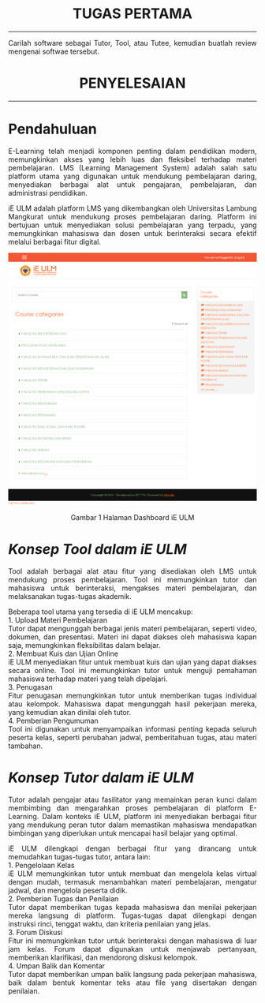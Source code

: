 <h1 align = "center"><b>TUGAS PERTAMA</b></h1>

----

<p align = "justify">Carilah software sebagai Tutor, Tool, atau Tutee, kemudian buatlah review mengenai softwae tersebut.</p>

#
<h1 align = "center"><b>PENYELESAIAN</b></h1>

---
#
# __Pendahuluan__
<p align = "justify">E-Learning telah menjadi komponen penting dalam pendidikan modern, memungkinkan akses yang lebih luas dan fleksibel terhadap materi pembelajaran. LMS (Learning Management System) adalah salah satu platform utama yang digunakan untuk mendukung pembelajaran daring, menyediakan berbagai alat untuk pengajaran, pembelajaran, dan administrasi pendidikan.</p>

<p align = "justify">iE ULM adalah platform LMS yang dikembangkan oleh Universitas Lambung Mangkurat untuk mendukung proses pembelajaran daring. Platform ini bertujuan untuk menyediakan solusi pembelajaran yang terpadu, yang memungkinkan mahasiswa dan dosen untuk berinteraksi secara efektif melalui berbagai fitur digital.</p>

<p align="center"><img src="IMG/1.PNG"></p>
<p align="center">Gambar 1 Halaman Dashboard iE ULM</p>


#
# ___Konsep Tool dalam iE ULM___
<p align = "justify"> Tool adalah berbagai alat atau fitur yang disediakan oleh LMS untuk mendukung proses pembelajaran. Tool ini memungkinkan tutor dan mahasiswa untuk berinteraksi, mengakses materi pembelajaran, dan melaksanakan tugas-tugas akademik.</p>


<p align = "justify"> Beberapa tool utama yang tersedia di iE ULM mencakup:<br>1. Upload Materi Pembelajaran <br>Tutor dapat mengunggah berbagai jenis materi pembelajaran, seperti video, dokumen, dan presentasi. Materi ini dapat diakses oleh mahasiswa kapan saja, memungkinkan fleksibilitas dalam belajar.<br>2. Membuat Kuis dan Ujian Online<br>iE ULM menyediakan fitur untuk membuat kuis dan ujian yang dapat diakses secara online. Tool ini memungkinkan tutor untuk menguji pemahaman mahasiswa terhadap materi yang telah dipelajari.<br>3. Penugasan<br>Fitur penugasan memungkinkan tutor untuk memberikan tugas individual atau kelompok. Mahasiswa dapat mengunggah hasil pekerjaan mereka, yang kemudian akan dinilai oleh tutor.<br>4. Pemberian Pengumuman<br>Tool ini digunakan untuk menyampaikan informasi penting kepada seluruh peserta kelas, seperti perubahan jadwal, pemberitahuan tugas, atau materi tambahan.</p>


# ___Konsep Tutor dalam iE ULM___
<p align="justify">Tutor adalah pengajar atau fasilitator yang memainkan peran kunci dalam membimbing dan mengarahkan proses pembelajaran di platform E-Learning. Dalam konteks iE ULM, platform ini menyediakan berbagai fitur yang mendukung peran tutor dalam memastikan mahasiswa mendapatkan bimbingan yang diperlukan untuk mencapai hasil belajar yang optimal.</p>

<p align="justify">iE ULM dilengkapi dengan berbagai fitur yang dirancang untuk memudahkan tugas-tugas tutor, antara lain:<br>1. Pengelolaan Kelas<br>iE ULM memungkinkan tutor untuk membuat dan mengelola kelas virtual dengan mudah, termasuk menambahkan materi pembelajaran, mengatur jadwal, dan mengelola peserta didik.<br>
2. Pemberian Tugas dan Penilaian<br>Tutor dapat memberikan tugas kepada mahasiswa dan menilai pekerjaan mereka langsung di platform. Tugas-tugas dapat dilengkapi dengan instruksi rinci, tenggat waktu, dan kriteria penilaian yang jelas.<br>3. Forum Diskusi<br>Fitur ini memungkinkan tutor untuk berinteraksi dengan mahasiswa di luar jam kelas. Forum dapat digunakan untuk menjawab pertanyaan, memberikan klarifikasi, dan mendorong diskusi kelompok.<br>4. Umpan Balik dan Komentar<br>Tutor dapat memberikan umpan balik langsung pada pekerjaan mahasiswa, baik dalam bentuk komentar teks atau file yang disertakan dengan penilaian.</p>
